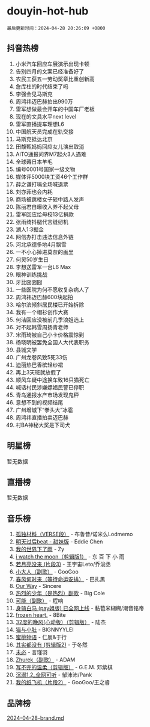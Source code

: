 # douyin-hot-hub

`最后更新时间：2024-04-28 20:26:09 +0800`

## 抖音热榜

1. 小米汽车回应车展演示出现卡顿
1. 告别四月的文案已经准备好了
1. 农民工获五一劳动奖章比重创新高
1. 詹库杜的时代结束了吗
1. 李强会见马斯克
1. 周鸿祎迈巴赫拍出990万
1. 雷军想做最会开车的中国车厂老板
1. 现在的文具水平next level
1. 雷军直播提车理想L6
1. 中国航天员完成在轨交接
1. 马斯克抵达北京
1. 田馥甄妈妈回应女儿演出取消
1. AITO通报问界M7起火3人遇难
1. 全球薅日本羊毛
1. 编号0001号国家一级文物
1. 媒体评5000块工资46个工作群
1. 薛之谦打嗝全场喊退票
1. 刘亦菲也会内耗
1. 商场被跳楼女子砸中路人发声
1. 陈丽君自曝收入养不起父母
1. 雷军回应给母校13亿捐款
1. 张雨绮抖腿代言缝纫机
1. 湖人1:3掘金
1. 网信办打击违法信息外链
1. 河北承德多地4月飘雪
1. 一不小心掉进莫奈的画里
1. 何炅50岁生日
1. 李想送雷军一台L6 Max
1. 眼神训练挑战
1. 牙比囧囧囧
1. 一些医院为何不愿收复杂病人了
1. 周鸿祎迈巴赫600块起拍
1. 哈尔滨倾斜居民楼已开始拆除
1. 我有一个帽衫创作大赛
1. 何洁回应没被前几季浪姐选上
1. 对不起韩雪周扬青老师
1. 宋雨琦被自己小卡价格震惊到
1. 杨晓明被罢免全国人大代表职务
1. 县城文学
1. 广州龙卷风致5死33伤
1. 迪丽热巴香槟轻纱裙
1. 再上3天班就放假了
1. 顺风车疑中途换车致16只猫死亡
1. 喊话村民涉嫌嫖娼民警已停职
1. 青岛通报水产市场发现鬼秤
1. 意想不到的视频结尾
1. 广州增城下“拳头大”冰雹
1. 周鸿祎直播拍卖迈巴赫
1. 村BA神秘大奖是下司犬

## 明星榜

暂无数据

## 直播榜

暂无数据

## 音乐榜

1. [孤独材料（VERSE段）](https://sf3-cdn-tos.douyinstatic.com/obj/tos-cn-ve-2774/ocX7glDNHYlwFeYrGQfBZoThtvPWy8tCCEBGKQ) - 布鲁昔/诺米么Lodmemo
1. [明天过后beat - 甜妹版](https://sf3-cdn-tos.douyinstatic.com/obj/tos-cn-ve-2774/osMLYeeoMm04CZyaI91XUDF8OzLRLgePKALGHI) - Eddie Chen
1. [我的世界下了雨](https://sf3-cdn-tos.douyinstatic.com/obj/tos-cn-ve-2774/o85sBiwXIByH9bWIMAEEOoiQ1o1m9Afn15BspE) - Zy
1. [i watch the moon（剪辑版1）](https://sf5-hl-cdn-tos.douyinstatic.com/obj/tos-cn-ve-2774/o0I9mSChzHZANMJIEBfkCQzzg6N5WAcVtqft9P) - 东 百 下 小 雨
1. [若月亮没来 (片段3)](https://sf5-hl-cdn-tos.douyinstatic.com/obj/tos-cn-ve-2774/okfyEUsGW1B1ovJi5JiN9IjvAT2lMwA054GoEB) - 王宇宙Leto/乔浚丞
1. [小大人（副歌）](https://sf3-cdn-tos.douyinstatic.com/obj/tos-cn-ve-2774/oIhaDwehWhLFsVIG7QIICLLazDNGJAGg5geeb4) - GooGoo
1. [春风何时来（等待命运安排）](https://sf3-cdn-tos.douyinstatic.com/obj/tos-cn-ve-2774/oICBNbD3gelMfB4WgiD1KI2jQtXZE2FgHLwtsl) - 巴扎黑
1. [Our Way](https://sf5-hl-cdn-tos.douyinstatic.com/obj/tos-cn-ve-2774/o8tPEkQgQNCe0DPeFwZzYrbqLlnzBBrYidWkEZ) - Sincere
1. [热烈的少年（是热烈）副歌](https://sf3-cdn-tos.douyinstatic.com/obj/tos-cn-ve-2774/owVNI0CLDAUMtSz6TEYvfFBFL4UDFFhLfgK8fa) - Big Cole
1. [可能（副歌）](https://sf3-cdn-tos.douyinstatic.com/obj/tos-cn-ve-2774/cde1731888894259b333569393c2fb51) - 程响
1. [身骑白马 (pay姐版) 已全网上线](https://sf5-hl-cdn-tos.douyinstatic.com/obj/tos-cn-ve-2774/oQLO5ZgLsFkaDhdIIveF2zUCgfweY0gWaH4AQG) - 黏苞米糊糊/潮音铭帝
1. [frozen heart.](https://sf3-cdn-tos.douyinstatic.com/obj/tos-cn-ve-2774/oIIWJfyjIACZA9zQMtnJ6hQQhFC4vhCupoRBsO) - 8Bite
1. [32度的晚风(心动版）（剪辑版）](https://sf5-hl-cdn-tos.douyinstatic.com/obj/tos-cn-ve-2774/owNyabsyWdzUulxhoJfK8IBXgp0UMQAHpvGh2B) - 陆杰
1. [猫与小肚](https://sf3-cdn-tos.douyinstatic.com/obj/tos-cn-ve-2774/osZeoClMECgK8DYl6VebABgbchEtPYQjZEnRtd) - BIGNNYYLEI
1. [蜜桃物语](https://sf5-hl-cdn-tos.douyinstatic.com/obj/tos-cn-ve-2774/oIhOSCZtIACtYU4XQkngiW9kCBfVD1Fz9IYeqL) - 仁辰&于行
1. [其实都没有 (剪辑版2)](https://sf5-hl-cdn-tos.douyinstatic.com/obj/tos-cn-ve-2774/oEBNQenHZtBhxYjGgUDQk0BCHTigQafgFlbQ7k) - 于冬然
1. [未必](https://sf5-hl-cdn-tos.douyinstatic.com/obj/tos-cn-ve-2774/ogntQMFnKQDZUgTCYuJgfLEtleYZZFxBQqhhFB) - 言瑾羽
1. [Zhurek（副歌）](https://sf5-hl-cdn-tos.douyinstatic.com/obj/tos-cn-ve-2774/ooQm8FBZQDlf0btEYgVpCcSCQfrdJGBEKZYBGS) - ADAM
1. [写不完的温柔（剪辑版）](https://sf5-hl-cdn-tos.douyinstatic.com/obj/tos-cn-ve-2774/oYBzzZQJ233GfwkemJJffAIWgeIYrjZfWhHTcG) - G.E.M. 邓紫棋
1. [沉溺1.2_全网可听](https://sf5-hl-cdn-tos.douyinstatic.com/obj/tos-cn-ve-2774/ok2QoiBqsWAX9McZmWiI9gAB0EzwD4Xj6yfmtH) - 邹沛沛/Pank
1. [我的纸飞机（片段2）](https://sf5-hl-cdn-tos.douyinstatic.com/obj/tos-cn-ve-2774/oM2ZrKcg2CD5AeRB2gkeXOFB1IxAGJdZPazYHf) - GooGoo/王之睿

## 品牌榜

[2024-04-28-brand.md](2024-04-28-brand.md)
